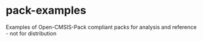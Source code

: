 # pack-examples
Examples of Open-CMSIS-Pack compliant packs for analysis and reference - not for distribution
